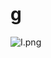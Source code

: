 # g

![I.png](https://github.com/Tan12d/Oracle-Database-Problems/assets/100254217/c9cf1585-e9d8-46c7-a03b-f8970ad60772)
